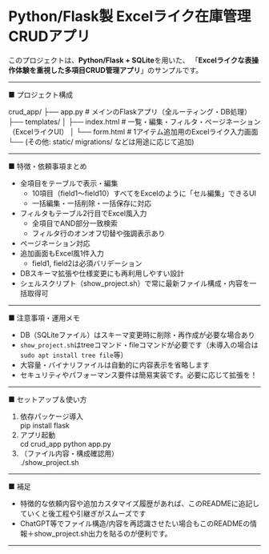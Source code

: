 # Python/Flask製 Excelライク在庫管理CRUDアプリ

このプロジェクトは、**Python/Flask + SQLite**を用いた、
「**Excelライクな表操作体験を重視した多項目CRUD管理アプリ**」のサンプルです。

---

■ プロジェクト構成

crud_app/
├── app.py           # メインのFlaskアプリ（全ルーティング・DB処理）
├── templates/
│   ├── index.html   # 一覧・編集・フィルタ・ページネーション（ExcelライクUI）
│   └── form.html    # 1アイテム追加用のExcelライク入力画面
└── (その他: static/ migrations/ などは用途に応じて追加)

---

■ 特徴・依頼事項まとめ

- 全項目をテーブルで表示・編集
  - 10項目（field1〜field10）すべてをExcelのように「セル編集」できるUI
  - 一括編集・一括削除・一括保存に対応
- フィルタもテーブル2行目でExcel風入力
  - 全項目でAND部分一致検索
  - フィルタ行のオンオフ切替や強調表示あり
- ページネーション対応
- 追加画面もExcel風1件入力
  - field1, field2は必須バリデーション
- DBスキーマ拡張や仕様変更にも再利用しやすい設計
- シェルスクリプト（show_project.sh）で常に最新ファイル構成・内容を一括取得可

---

■ 注意事項・運用メモ

- DB（SQLiteファイル）はスキーマ変更時に削除・再作成が必要な場合あり
- `show_project.sh`はtreeコマンド・fileコマンドが必要です（未導入の場合は`sudo apt install tree file`等）
- 大容量・バイナリファイルは自動的に内容表示を省略します
- セキュリティやパフォーマンス要件は簡易実装です。必要に応じて拡張を！

---

■ セットアップ＆使い方

1. 依存パッケージ導入  
   pip install flask
2. アプリ起動  
   cd crud_app
   python app.py
3. （ファイル内容・構成確認用）  
   ./show_project.sh

---

■ 補足

- 特徴的な依頼内容や追加カスタマイズ履歴があれば、このREADMEに追記していくと後工程や引継ぎがスムーズです
- ChatGPT等でファイル構造/内容を再認識させたい場合もこのREADMEの情報＋show_project.sh出力を貼るのが便利です。

---

